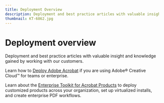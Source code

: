 ```yaml
---
title: Deployment Overview
description: Deployment and best practice articles with valuable insight and knowledge gained by working with our customers
thumbnail: KT-6862.jpg
---
```


# Deployment overview

Deployment and best practice articles with valuable insight and knowledge gained by working with our customers.

Learn how to [Deploy Adobe Acrobat](https://helpx.adobe.com/enterprise/using/deploying-acrobat.html) if you are using Adobe® Creative Cloud™ for teams or enterprise.

Learn about the [Enterprise Toolkit for Acrobat Products](https://www.adobe.com/devnet-docs/acrobatetk/index.html) to deploy customized products across your organization, set up virtualized installs, and create enterprise PDF workflows.